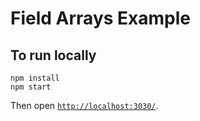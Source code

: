 # Field Arrays Example

## To run locally

```
npm install
npm start
```

Then open [`http://localhost:3030/`](http://localhost:3030/).
